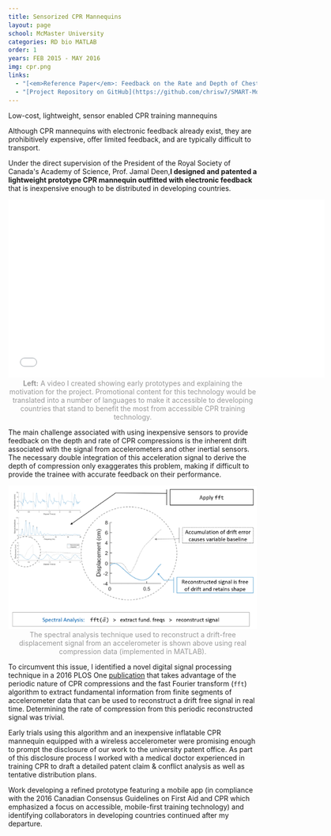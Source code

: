 ```yaml
---
title: Sensorized CPR Mannequins
layout: page
school: McMaster University
categories: RD bio MATLAB
order: 1
years: FEB 2015 - MAY 2016
img: cpr.png
links:
  - "[<em>Reference Paper</em>: Feedback on the Rate and Depth of Chest Compressions during Cardiopulmonary Resuscitation Using Only Accelerometers](https://journals.plos.org/plosone/article?id=10.1371/journal.pone.0150139)"
  - "[Project Repository on GitHub](https://github.com/chrisw7/SMART-Moyo)"
---
```

<div class="intro mc">
   Low-cost, lightweight, sensor enabled CPR training mannequins
</div>

Although CPR mannequins with electronic feedback already exist, they are prohibitively expensive, offer limited feedback, and are typically difficult to transport. 

Under the direct supervision of the President of the Royal Society of Canada's Academy of Science, Prof. Jamal Deen,<b>I designed and patented a lightweight prototype CPR mannequin outfitted with electronic feedback</b> that is inexpensive enough to be distributed in developing countries.

<iframe width="640" height="360" src="//www.youtube-nocookie.com/embed/lWmUnHOuilY?rel=0&showinfo=0" frameborder="0" allowfullscreen></iframe>
<div style="color:#999;text-align: center;">
  <b>Left:</b> A video I created showing early prototypes and explaining the motivation for the project. Promotional content for this technology would be translated into a number of languages to make it accessible to developing countries that stand to benefit the most from accessible CPR training technology.
</div>

The main challenge associated with using inexpensive sensors to provide feedback on the depth and rate of CPR compressions is the inherent drift associated with the signal from accelerometers and other inertial sensors. The necessary double integration of this acceleration signal to derive the depth of compression only exaggerates this problem, making if difficult to provide the trainee with accurate feedback on their performance. 
 
<div style="color:#999;text-align: center;">
  <img src="images/drift.png">
  The spectral analysis technique used to reconstruct a drift-free displacement signal from an accelerometer is shown above using real compression data (implemented in MATLAB).
</div>

To circumvent this issue, I identified a novel digital signal processing technique in a 2016 PLOS One <a href="https://journals.plos.org/plosone/article?id=10.1371/journal.pone.0150139">publication</a> that takes advantage of the periodic nature of CPR compressions and the fast Fourier transform (`fft`) algorithm to extract fundamental information from finite segments of accelerometer data that can be used to reconstruct a drift free signal in real time. Determining the rate of compression from this periodic reconstructed signal was trivial.

Early trials using this algorithm and an inexpensive inflatable CPR mannequin equipped with a wireless accelerometer were promising enough to prompt the disclosure of our work to the university patent office. As part of this disclosure process I worked with a medical doctor experienced in training CPR to draft a detailed patent claim & conflict analysis as well as tentative distribution plans.

Work developing a refined prototype featuring a mobile app (in compliance with the 2016 Canadian Consensus Guidelines on First Aid and CPR which emphasized a focus on accessible, mobile-first training technology) and identifying collaborators in developing countries continued after my departure.